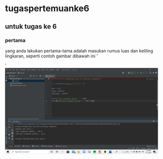 # tugaspertemuanke6
## untuk tugas ke 6

### pertama
yang anda lakukan pertama-tama adalah masukan rumus luas dan keliling lingkaran, seperti contoh gambar dibawah ini '<p>'
![Gambar 1](screenshot/ss2.png) 

